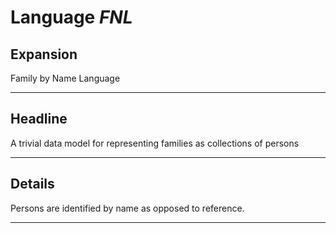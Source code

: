 # Language *FNL*
## Expansion
Family by Name Language

---
## Headline
A trivial data model for representing families as collections of persons

---
## Details
Persons are identified by name as opposed to reference.

---
